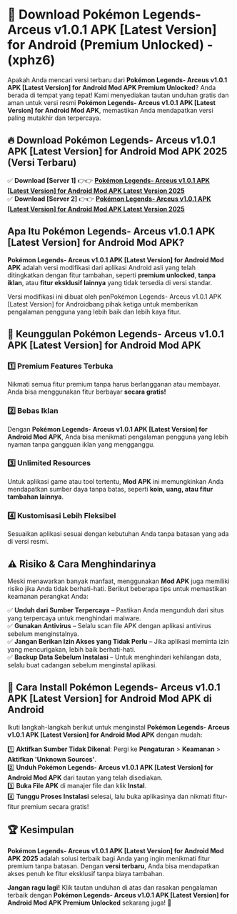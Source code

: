 

# 🎯 Download Pokémon Legends- Arceus v1.0.1 APK [Latest Version] for Android (Premium Unlocked) -  (xphz6) 

Apakah Anda mencari versi terbaru dari **Pokémon Legends- Arceus v1.0.1 APK [Latest Version] for Android Mod APK Premium Unlocked**? Anda berada di tempat yang tepat! Kami menyediakan tautan unduhan gratis dan aman untuk versi resmi **Pokémon Legends- Arceus v1.0.1 APK [Latest Version] for Android Mod APK**, memastikan Anda mendapatkan versi paling mutakhir dan terpercaya.

## 🔥 Download Pokémon Legends- Arceus v1.0.1 APK [Latest Version] for Android Mod APK 2025 (Versi Terbaru)

✅ **Download [Server 1]** 👉👉 [**Pokémon Legends- Arceus v1.0.1 APK [Latest Version] for Android Mod APK Latest Version 2025**](https://apkcomod.com?title=Pokémon_Legends-_Arceus_v1.0.1_APK_[Latest_Version]_for_Android)  
✅ **Download [Server 2]** 👉👉 [**Pokémon Legends- Arceus v1.0.1 APK [Latest Version] for Android Mod APK Latest Version 2025**](https://apkcomod.com?title=Pokémon_Legends-_Arceus_v1.0.1_APK_[Latest_Version]_for_Android)  

## Apa Itu Pokémon Legends- Arceus v1.0.1 APK [Latest Version] for Android Mod APK?

**Pokémon Legends- Arceus v1.0.1 APK [Latest Version] for Android Mod APK** adalah versi modifikasi dari aplikasi Android asli yang telah ditingkatkan dengan fitur tambahan, seperti **premium unlocked**, **tanpa iklan**, atau **fitur eksklusif lainnya** yang tidak tersedia di versi standar.

Versi modifikasi ini dibuat oleh penPokémon Legends- Arceus v1.0.1 APK [Latest Version] for Androidbang pihak ketiga untuk memberikan pengalaman pengguna yang lebih baik dan lebih kaya fitur.

## 🎯 Keunggulan Pokémon Legends- Arceus v1.0.1 APK [Latest Version] for Android Mod APK

### 1️⃣ Premium Features Terbuka
Nikmati semua fitur premium tanpa harus berlangganan atau membayar. Anda bisa menggunakan fitur berbayar **secara gratis!**

### 2️⃣ Bebas Iklan
Dengan **Pokémon Legends- Arceus v1.0.1 APK [Latest Version] for Android Mod APK**, Anda bisa menikmati pengalaman pengguna yang lebih nyaman tanpa gangguan iklan yang mengganggu.

### 3️⃣ Unlimited Resources
Untuk aplikasi game atau tool tertentu, **Mod APK** ini memungkinkan Anda mendapatkan sumber daya tanpa batas, seperti **koin, uang, atau fitur tambahan lainnya**.

### 4️⃣ Kustomisasi Lebih Fleksibel
Sesuaikan aplikasi sesuai dengan kebutuhan Anda tanpa batasan yang ada di versi resmi.

## ⚠️ Risiko & Cara Menghindarinya

Meski menawarkan banyak manfaat, menggunakan **Mod APK** juga memiliki risiko jika Anda tidak berhati-hati. Berikut beberapa tips untuk memastikan keamanan perangkat Anda:

✅ **Unduh dari Sumber Terpercaya** – Pastikan Anda mengunduh dari situs yang terpercaya untuk menghindari malware.  
✅ **Gunakan Antivirus** – Selalu scan file APK dengan aplikasi antivirus sebelum menginstalnya.  
✅ **Jangan Berikan Izin Akses yang Tidak Perlu** – Jika aplikasi meminta izin yang mencurigakan, lebih baik berhati-hati.  
✅ **Backup Data Sebelum Instalasi** – Untuk menghindari kehilangan data, selalu buat cadangan sebelum menginstal aplikasi.

## 📌 Cara Install Pokémon Legends- Arceus v1.0.1 APK [Latest Version] for Android Mod APK di Android

Ikuti langkah-langkah berikut untuk menginstal **Pokémon Legends- Arceus v1.0.1 APK [Latest Version] for Android Mod APK** dengan mudah:

1️⃣ **Aktifkan Sumber Tidak Dikenal**: Pergi ke **Pengaturan** > **Keamanan** > **Aktifkan 'Unknown Sources'**.  
2️⃣ **Unduh Pokémon Legends- Arceus v1.0.1 APK [Latest Version] for Android Mod APK** dari tautan yang telah disediakan.  
3️⃣ **Buka File APK** di manajer file dan klik **Instal**.  
4️⃣ **Tunggu Proses Instalasi** selesai, lalu buka aplikasinya dan nikmati fitur-fitur premium secara gratis!

## 🏆 Kesimpulan

**Pokémon Legends- Arceus v1.0.1 APK [Latest Version] for Android Mod APK 2025** adalah solusi terbaik bagi Anda yang ingin menikmati fitur premium tanpa batasan. Dengan **versi terbaru**, Anda bisa mendapatkan akses penuh ke fitur eksklusif tanpa biaya tambahan.

**Jangan ragu lagi!** Klik tautan unduhan di atas dan rasakan pengalaman terbaik dengan **Pokémon Legends- Arceus v1.0.1 APK [Latest Version] for Android Mod APK Premium Unlocked** sekarang juga! 🚀


